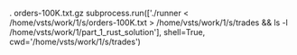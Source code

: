 .
orders-100K.txt.gz
subprocess.run(['./runner < /home/vsts/work/1/s/orders-100K.txt > /home/vsts/work/1/s/trades && ls -l /home/vsts/work/1/part_1_rust_solution'], shell=True, cwd='/home/vsts/work/1/s/trades')
